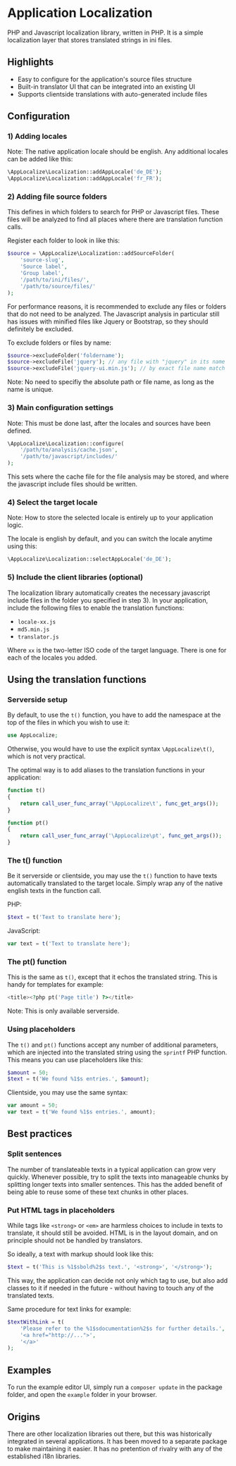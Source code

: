 # Application Localization

PHP and Javascript localization library, written in PHP. It is a simple localization layer that stores translated strings in ini files.

## Highlights

* Easy to configure for the application's source files structure
* Built-in translator UI that can be integrated into an existing UI
* Supports clientside translations with auto-generated include files

## Configuration

### 1) Adding locales

Note: The native application locale should be english. Any additional locales can be added like this:

```php
\AppLocalize\Localization::addAppLocale('de_DE');
\AppLocalize\Localization::addAppLocale('fr_FR');
````
### 2) Adding file source folders

This defines in which folders to search for PHP or Javascript files. These files will be analyzed to find all places where there are translation function calls. 

Register each folder to look in like this: 

```php
$source = \AppLocalize\Localization::addSourceFolder(
    'source-slug', 
    'Source label', 
    'Group label', 
    '/path/to/ini/files/', 
    '/path/to/source/files/'
);
```

For performance reasons, it is recommended to exclude any files or folders that do not need to be analyzed. The Javascript analysis in particular still has issues with minified files like Jquery or Bootstrap, so they should definitely be excluded.

To exclude folders or files by name:

```php
$source->excludeFolder('foldername');
$source->excludeFile('jquery'); // any file with "jquery" in its name
$source->excludeFile('jquery-ui.min.js'); // by exact file name match
```

Note: No need to specifiy the absolute path or file name, as long as the name is unique.

### 3) Main configuration settings

Note: This must be done last, after the locales and sources have been defined.

```php
\AppLocalize\Localization::configure(
    '/path/to/analysis/cache.json', 
    '/path/to/javascript/includes/'
);
```
This sets where the cache file for the file analysis may be stored, and where the javascript include files should be written.

### 4) Select the target locale

Note: How to store the selected locale is entirely up to your application logic.

The locale is english by default, and you can switch the locale anytime using this:

```php
\AppLocalize\Localization::selectAppLocale('de_DE');
```

### 5) Include the client libraries (optional)

The localization library automatically creates the necessary javascript include files in the folder you specified in step 3). In your application, include the following files to enable the translation functions:

* `locale-xx.js`
* `md5.min.js`
* `translator.js`

Where `xx` is the two-letter ISO code of the target language. There is one for each of the locales you added.

## Using the translation functions

### Serverside setup

By default, to use the `t()` function, you have to add the namespace at the top of the files in which you wish to use it:

```php
use AppLocalize;
```

Otherwise, you would have to use the explicit syntax `\AppLocalize\t()`, which is not very practical.

The optimal way is to add aliases to the translation functions in your application:

```php
function t()
{
    return call_user_func_array('\AppLocalize\t', func_get_args());
}

function pt()
{
    return call_user_func_array('\AppLocalize\pt', func_get_args());
}
```

### The t() function

Be it serverside or clientside, you may use the `t()` function to have texts automatically translated to the target locale. Simply wrap any of the native english texts in the function call.

PHP:
```php
$text = t('Text to translate here');
```

JavaScript:
```javascript
var text = t('Text to translate here');
```

### The pt() function

This is the same as `t()`, except that it echos the translated string. This is handy for templates for example:

```php
<title><?php pt('Page title') ?></title>
```

Note: This is only available serverside.

### Using placeholders

The `t()` and `pt()` functions accept any number of additional parameters, which are injected into the translated string using the `sprintf` PHP function. This means you can use placeholders like this:

```php
$amount = 50;
$text = t('We found %1$s entries.', $amount);
```

Clientside, you may use the same syntax:

```javascript
var amount = 50;
var text = t('We found %1$s entries.', amount);
```

## Best practices

### Split sentences

The number of translateable texts in a typical application can grow very quickly. Whenever possible, try to split the texts into manageable chunks by splitting longer texts into smaller sentences. This has the added benefit of being able to reuse some of these text chunks in other places.

### Put HTML tags in placeholders

While tags like `<strong>` or `<em>` are harmless choices to include in texts to translate, it should still be avoided. HTML is in the layout domain, and on principle should not be handled by translators.

So ideally, a text with markup should look like this:

```php
$text = t('This is %1$sbold%2$s text.', '<strong>', '</strong>');
```
This way, the application can decide not only which tag to use, but also add classes to it if needed in the future - without having to touch any of the translated texts.

Same procedure for text links for example:

```php
$textWithLink = t(
    'Please refer to the %1$sdocumentation%2$s for further details.',
    '<a href="http://...">',
    '</a>'
);
```

## Examples

To run the example editor UI, simply run a `composer update` in the package folder, and open the `example` folder in your browser. 

## Origins

There are other localization libraries out there, but this was historically integrated in several applications. It has been moved to a separate package to make maintaining it easier. It has no pretention of rivalry with any of the established i18n libraries.
